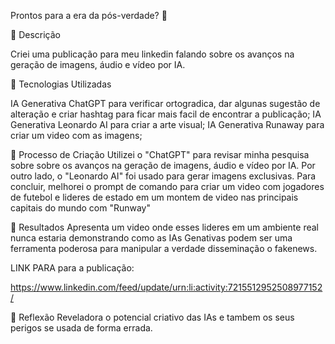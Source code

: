 Prontos para a era da pós-verdade? 🌌

📒 Descrição

Criei uma publicação para meu linkedin falando sobre os avanços na geração de imagens, áudio e vídeo por IA.

🤖 Tecnologias Utilizadas

IA Generativa ChatGPT para verificar ortogradica, dar algunas sugestão de alteração e criar hashtag para ficar mais facil de encontrar a publicação;
IA Generativa Leonardo AI para criar a arte visual;
IA Generativa Runaway para criar um video com as imagens;

🧐 Processo de Criação
Utilizei o "ChatGPT" para revisar minha pesquisa sobre sobre os avanços na geração de imagens, áudio e vídeo por IA. Por outro lado, o "Leonardo AI" foi usado para gerar imagens exclusivas. Para concluir, melhorei o prompt de comando para criar um video com jogadores de futebol e lideres de estado em um montem de video nas principais capitais do mundo com "Runway"

🚀 Resultados
Apresenta um video onde esses lideres em um ambiente real nunca estaria demonstrando como as IAs Genativas podem ser uma ferramenta poderosa para manipular a verdade disseminação o fakenews. 

LINK PARA para a publicação:

https://www.linkedin.com/feed/update/urn:li:activity:7215512952508977152/

💭 Reflexão
Reveladora  o potencial criativo das IAs e tambem os seus perigos se usada de forma errada.
